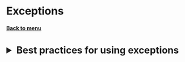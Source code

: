 <h1>Exceptions</h1> 
<h4> 

[Back to menu](..%2FMenu.md)

</h4>

[//]: # (Best practices for using exceptions)

<br>
<details>
    <summary style="font-size: 25px;">
        <b>
         Best practices for using exceptions
        </b>
    </summary>
<br>

- **Be careful what you register**
  Error result logs should not contain private information
- **It's wrong to catch exceptions and do nothing with them**
- **Include a global exception handler to avoid a critical situation in
  important point for you**
- **Do not close the resource with your hands**
- **Dump Early, Catch Later** is the rule to cover
  as much as possible or catch as early as possible
- **Do not forget about log or forward**, do not neglect possible stuffing and logging
- **Explicitly define the exception to be thrown**. The narrower, the more accurate
- **First catch the bottleneck then the wide**

[infoLink](https://www.theserverside.com/blog/Coffee-Talk-Java-News-Stories-and-Opinions/Java-Exception-handling-best-practices)
</details>
<br>

